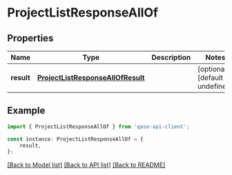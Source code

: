 # ProjectListResponseAllOf


## Properties

Name | Type | Description | Notes
------------ | ------------- | ------------- | -------------
**result** | [**ProjectListResponseAllOfResult**](ProjectListResponseAllOfResult.md) |  | [optional] [default to undefined]

## Example

```typescript
import { ProjectListResponseAllOf } from 'qase-api-client';

const instance: ProjectListResponseAllOf = {
    result,
};
```

[[Back to Model list]](../README.md#documentation-for-models) [[Back to API list]](../README.md#documentation-for-api-endpoints) [[Back to README]](../README.md)
